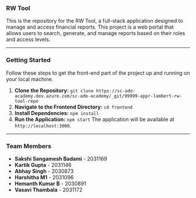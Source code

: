 
### **RW Tool**

This is the repository for the RW Tool, a full-stack application designed to manage and access financial reports. This project is a web portal that allows users to search, generate, and manage reports based on their roles and access levels.

---

### **Getting Started**

Follow these steps to get the front-end part of the project up and running on your local machine.

1.  **Clone the Repository:**
    `git clone https://sc-ado-academy.dev.azure.com/sc-ado-academy/_git/99999-appr-lambert-rw-tool-repo`
2.  **Navigate to the Frontend Directory:**
    `cd frontend`
3.  **Install Dependencies:**
    `npm install`
4.  **Run the Application:**
    `npm start`
    The application will be available at `http://localhost:3000`.

---

### **Team Members**

* **Sakshi Sangamesh Badami** - 2031169
* **Kartik Gupta** - 2031146
* **Abhay Singh** - 2030873
* **Harshitha M1** - 2031096
* **Hemanth Kumar B** - 2030891
* **Vasavi Thambala** - 2031172
